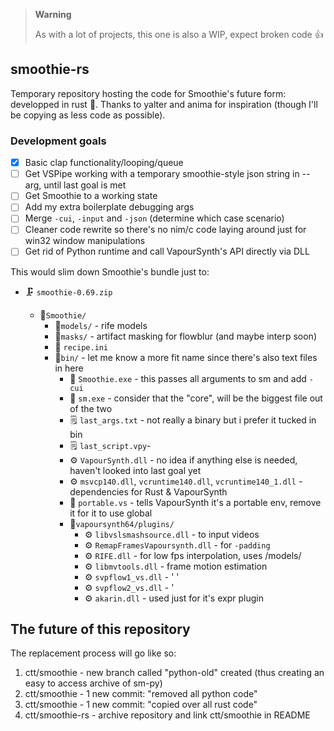 > **Warning**
>
> As with a lot of projects, this one is also a WIP, expect broken code 👍

## smoothie-rs

Temporary repository hosting the code for Smoothie's future form: developped in rust 🦀.
Thanks to yalter and anima for inspiration (though I'll be copying as less code as possible).

### Development goals

- [X] Basic clap functionality/looping/queue
- [ ] Get VSPipe working with a temporary smoothie-style json string in --arg, until last goal is met
- [ ] Get Smoothie to a working state
- [ ] Add my extra boilerplate debugging args
- [ ] Merge `-cui`, `-input` and `-json` (determine which case scenario)
- [ ] Cleaner code rewrite so there's no nim/c code laying around just for win32 window manipulations
- [ ] Get rid of Python runtime and call VapourSynth's API directly via DLL

This would slim down Smoothie's bundle just to:

- 🗜 `smoothie-0.69.zip`

    - 📂``Smoothie/``
        - 📂``models/`` - rife models
        - 📂``masks/`` - artifact masking for flowblur (and maybe interp soon)
        - 📝 ``recipe.ini``
        - 📂``bin/`` - let me know a more fit name since there's also text files in here
            - 🧋 ``Smoothie.exe`` - this passes all arguments to sm and add `-cui`
            - 💾 ``sm.exe`` - consider that the "core", will be the biggest file out of the two
            - 🗒 ``last_args.txt`` - not really a binary but i prefer it tucked in bin
            - 🗒 ``last_script.vpy``- 
            - ⚙ `VapourSynth.dll` - no idea if anything else is needed, haven't looked into last goal yet
            - ⚙ `msvcp140.dll`, `vcruntime140.dll`, `vcruntime140_1.dll` - dependencies for Rust & VapourSynth
            - 📝 `portable.vs` - tells VapourSynth it's a portable env, remove it for it to use global
            - 📂``vapoursynth64/plugins/``
                - ⚙ ``libvslsmashsource.dll`` - to input videos
                - ⚙ ``RemapFramesVapoursynth.dll`` - for `-padding`
                - ⚙ ``RIFE.dll`` - for low fps interpolation, uses /models/
                - ⚙ ``libmvtools.dll`` - frame motion estimation
                - ⚙ ``svpflow1_vs.dll`` - ' '
                - ⚙ ``svpflow2_vs.dll`` - '
                - ⚙ ``akarin.dll`` - used just for it's expr plugin

## The future of this repository

The replacement process will go like so:

1. ctt/smoothie - new branch called "python-old" created (thus creating an easy to access archive of sm-py)
1. ctt/smoothie - 1 new commit: "removed all python code"
1. ctt/smoothie - 1 new commit: "copied over all rust code"
1. ctt/smoothie-rs - archive repository and link ctt/smoothie in README

